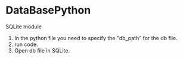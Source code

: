# DataBasePython
SQLite module

1) In the python file you need to specify the "db_path" for the db file.
2) run code.
3) Open db file in SQLite. 
